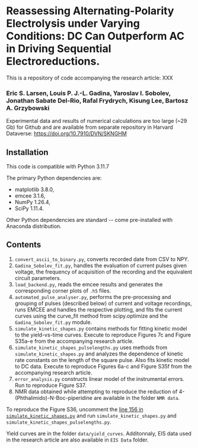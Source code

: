 # Reassessing Alternating-Polarity Electrolysis under Varying Conditions: DC Can Outperform AC in Driving Sequential Electroreductions.
This is a repository of code accompanying the research article: XXX

### Eric S. Larsen, Louis P. J.-L. Gadina, Yaroslav I. Sobolev, Jonathan Sabate Del-Rio, Rafal Frydrych, Kisung Lee, Bartosz A. Grzybowski

Experimental data and results of numerical calculations are too large (~29 Gb) for Github and are available from separate repository in Harvard Dataverse: https://doi.org/10.7910/DVN/SKNGHM

## Installation
This code is compatible with Python 3.11.7

The primary Python dependencies are:

- matplotlib 3.8.0,
- emcee 3.1.6,
- NumPy 1.26.4,
- SciPy 1.11.4.
  
Other Python dependencies are standard -- come pre-installed with Anaconda distribution.

## Contents
 
1.	`convert_ascii_to_binary.py`, converts recorded date from CSV to NPY.
2.	`Gadina_Sobolev_fit.py`, handles the evaluation of current pulses given voltage, the frequency of acquisition of the recording and the equivalent circuit parameters.
3.	`load_backend.py`, reads the emcee results and generates the corresponding corner plots of `.h5` files.
4.	`automated_pulse_analyser.py`, performs the pre-processing and grouping of pulses (described below) of current and voltage recordings, runs EMCEE and handles the respective plotting, and fits the current curves using the curve_fit method from scipy.optimize and the `Gadina_Sobolev_fit.py` module.
5.	`simulate_kinetic_shapes.py` contains methods for fitting kinetic model to the yield-vs-time curves. Execute to reproduce Figures 7c and Figure S35a-e from the accompanying research article.
6.	`simulate_kinetic_shapes_pulselengths.py` uses methods from `simulate_kinetic_shapes.py` and analyzes the dependence of kinetic rate constants on the length of the square pulse. Also fits kinetic model to DC data. Execute to reproduce Figures 6a-c and Figure S35f from the accompanying research article.
7.	`error_analysis.py` constructs linear model of the instrumental errors. Run to reproduce Figure S37.
8.  NMR data obtained while attempting to reproduce the reduction of 4-(Phthalimido)-N-Boc-piperidine are available in the folder `NMR data`. 

To reproduce the Figure S36, uncomment the [line 156 in ``simulate_kinetic_shapes.py``](https://github.com/GadinaL/Automated_Pulse_Fitting-Electrochemistry/blob/2ad77a00de21ce842dd79ca302897557b8c6a54c/simulate_kinetics_shapes.py#L156) and run `simulate_kinetic_shapes.py` and `simulate_kinetic_shapes_pulselengths.py`.

Yield curves are in the folder `data/yield_curves`.
Additonnaly, EIS data used in the research article are also available in `EIS Data` folder.

